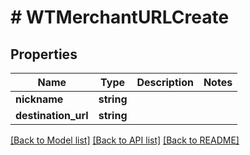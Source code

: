 # # WTMerchantURLCreate

## Properties

Name | Type | Description | Notes
------------ | ------------- | ------------- | -------------
**nickname** | **string** |  |
**destination_url** | **string** |  |

[[Back to Model list]](../../README.md#models) [[Back to API list]](../../README.md#endpoints) [[Back to README]](../../README.md)
